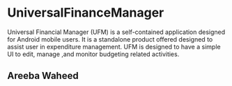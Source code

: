 # UniversalFinanceManager

Universal Financial Manager (UFM) is a self-contained application
designed for Android mobile users.  It is a standalone product
offered designed to assist user in expenditure management. 
UFM is designed to have a simple UI to edit, manage ,and monitor
budgeting related activities.

Areeba Waheed
------------------------------------
